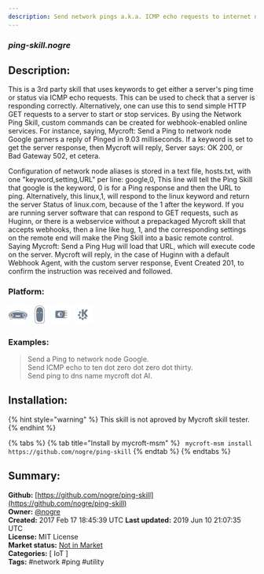 ```yaml
---
description: Send network pings a.k.a. ICMP echo requests to internet nodes
---
```


### _ping-skill.nogre_  
## Description:  
This is a 3rd party skill that uses keywords to get either a server's ping time or status via ICMP echo requests. This can be used to check that a server is responding correctly. Alternatively, one can use this to send simple HTTP GET requests to a server to start or stop services. By using the Network Ping Skill, custom commands can be created for webhook-enabled online services.
For instance, saying, Mycroft: Send a Ping to network node Google garners a reply of Pinged in 9.03 milliseconds.
If a keyword is set to get the server response, then Mycroft will reply, Server says: OK 200, or Bad Gateway 502, et cetera.

Configuration of network node aliases is stored in a text file, hosts.txt, with one "keyword,setting,URL" per line:
google,0,
This line will tell the Ping Skill that google is the keyword, 0 is for a Ping response and then the URL to ping. Alternatively, this
linux,1,
will respond to the linux keyword and return the server Status of linux.com, because of the 1 after the keyword.
If you are running server software that can respond to GET requests, such as Huginn, or there is a webservice without a prepackaged Mycroft skill that accepts webhooks, then a line like
hug, 1, 
and the corresponding settings on the remote end will make the Ping Skill into a basic remote control. Saying Mycroft: Send a Ping Hug will load that URL, which will execute code on the server. Mycroft will reply, in the case of Huginn with a default Webhook Agent, with the custom server response, Event Created 201, to confirm the instruction was received and followed.  
  
### Platform:  
 ![Mark I](../.gitbook/assets/mark-1-icon.png)  ![Mark II](../.gitbook/assets/mark-2-icon.png)  ![Picroft](../.gitbook/assets/picroft-icon.png)  ![plasmoid](../.gitbook/assets/kde.png)   
### Examples:  
> Send a Ping to network node Google.  
> Send ICMP echo to ten dot zero dot zero dot thirty.  
> Send ping to dns name mycroft dot AI.  
  
## Installation:  
{% hint style="warning" %}
This skill is not aproved by Mycroft skill tester.
{% endhint %}
    
{% tabs %}
{% tab title="Install by mycroft-msm" %}
``` mycroft-msm install https://github.com/nogre/ping-skill```
{% endtab %}
  {% endtabs %}
    
## Summary:  
**Github:** [https://github.com/nogre/ping-skill](https://github.com/nogre/ping-skill)  
**Owner:** [@nogre](https://github.com/nogre)  
**Created:** 2017 Feb 17 18:45:39 UTC  **Last updated:** 2019 Jun 10 21:07:35 UTC  
**License:** MIT License  
**Market status:** [Not in Market](https://market.mycroft.ai/skill/)  
**Categories:** [ IoT ]   
**Tags:** \#network \#ping \#utility   
